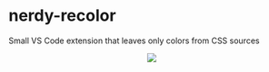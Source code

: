# nerdy-recolor
Small VS Code extension that leaves only colors from CSS sources



<p align="center">
  <img src="https://badm.dev/img/jNkXTFX/" />
</p>
